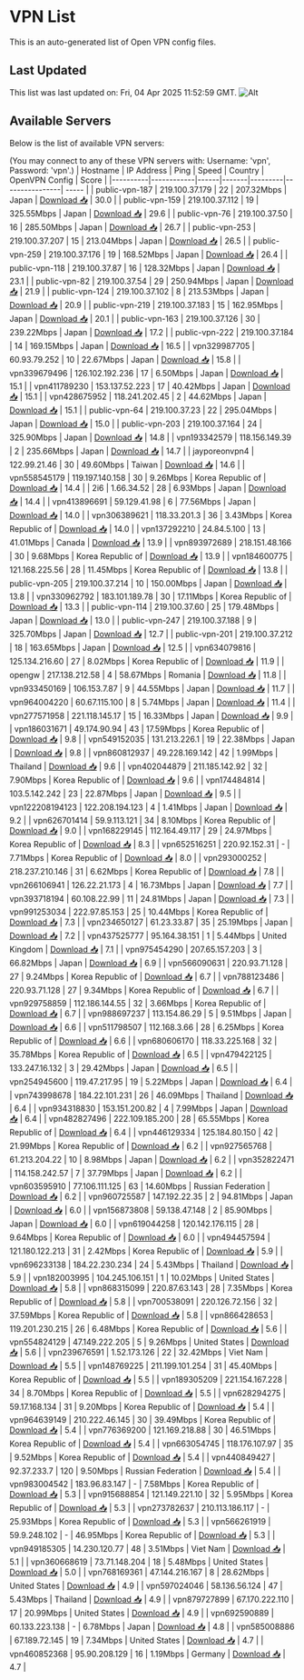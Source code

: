 # VPN List

This is an auto-generated list of Open VPN config files.

## Last Updated

This list was last updated on: Fri, 04 Apr 2025 11:52:59 GMT.
![Alt](https://repobeats.axiom.co/api/embed/186b98318ef1479477931607c1ad7d823f12451f.svg "Repobeats analytics image")

## Available Servers

Below is the list of available VPN servers:

(You may connect to any of these VPN servers with: Username: 'vpn', Password: 'vpn'.)
| Hostname | IP Address | Ping | Speed | Country | OpenVPN Config | Score |
|----------|------------|------|-------|---------|----------------| ----- |
| public-vpn-187 | 219.100.37.179 | 22 | 207.32Mbps | Japan | [Download 📥](./configs/server_0_JP.ovpn) | 30.0 |
| public-vpn-159 | 219.100.37.112 | 19 | 325.55Mbps | Japan | [Download 📥](./configs/server_1_JP.ovpn) | 29.6 |
| public-vpn-76 | 219.100.37.50 | 16 | 285.50Mbps | Japan | [Download 📥](./configs/server_2_JP.ovpn) | 26.7 |
| public-vpn-253 | 219.100.37.207 | 15 | 213.04Mbps | Japan | [Download 📥](./configs/server_3_JP.ovpn) | 26.5 |
| public-vpn-259 | 219.100.37.176 | 19 | 168.52Mbps | Japan | [Download 📥](./configs/server_4_JP.ovpn) | 26.4 |
| public-vpn-118 | 219.100.37.87 | 16 | 128.32Mbps | Japan | [Download 📥](./configs/server_5_JP.ovpn) | 23.1 |
| public-vpn-82 | 219.100.37.54 | 29 | 250.94Mbps | Japan | [Download 📥](./configs/server_6_JP.ovpn) | 21.9 |
| public-vpn-124 | 219.100.37.102 | 8 | 213.53Mbps | Japan | [Download 📥](./configs/server_7_JP.ovpn) | 20.9 |
| public-vpn-219 | 219.100.37.183 | 15 | 162.95Mbps | Japan | [Download 📥](./configs/server_8_JP.ovpn) | 20.1 |
| public-vpn-163 | 219.100.37.126 | 30 | 239.22Mbps | Japan | [Download 📥](./configs/server_9_JP.ovpn) | 17.2 |
| public-vpn-222 | 219.100.37.184 | 14 | 169.15Mbps | Japan | [Download 📥](./configs/server_10_JP.ovpn) | 16.5 |
| vpn329987705 | 60.93.79.252 | 10 | 22.67Mbps | Japan | [Download 📥](./configs/server_11_JP.ovpn) | 15.8 |
| vpn339679496 | 126.102.192.236 | 17 | 6.50Mbps | Japan | [Download 📥](./configs/server_12_JP.ovpn) | 15.1 |
| vpn411789230 | 153.137.52.223 | 17 | 40.42Mbps | Japan | [Download 📥](./configs/server_13_JP.ovpn) | 15.1 |
| vpn428675952 | 118.241.202.45 | 2 | 44.62Mbps | Japan | [Download 📥](./configs/server_14_JP.ovpn) | 15.1 |
| public-vpn-64 | 219.100.37.23 | 22 | 295.04Mbps | Japan | [Download 📥](./configs/server_15_JP.ovpn) | 15.0 |
| public-vpn-203 | 219.100.37.164 | 24 | 325.90Mbps | Japan | [Download 📥](./configs/server_16_JP.ovpn) | 14.8 |
| vpn193342579 | 118.156.149.39 | 2 | 235.66Mbps | Japan | [Download 📥](./configs/server_17_JP.ovpn) | 14.7 |
| jayporeonvpn4 | 122.99.21.46 | 30 | 49.60Mbps | Taiwan | [Download 📥](./configs/server_18_TW.ovpn) | 14.6 |
| vpn558545179 | 119.197.140.158 | 30 | 9.26Mbps | Korea Republic of | [Download 📥](./configs/server_19_KR.ovpn) | 14.4 |
| 2i6 | 1.66.34.52 | 28 | 6.93Mbps | Japan | [Download 📥](./configs/server_20_JP.ovpn) | 14.4 |
| vpn413896691 | 59.129.41.98 | 6 | 77.56Mbps | Japan | [Download 📥](./configs/server_21_JP.ovpn) | 14.0 |
| vpn306389621 | 118.33.201.3 | 36 | 3.43Mbps | Korea Republic of | [Download 📥](./configs/server_22_KR.ovpn) | 14.0 |
| vpn137292210 | 24.84.5.100 | 13 | 41.01Mbps | Canada | [Download 📥](./configs/server_23_CA.ovpn) | 13.9 |
| vpn893972689 | 218.151.48.166 | 30 | 9.68Mbps | Korea Republic of | [Download 📥](./configs/server_24_KR.ovpn) | 13.9 |
| vpn184600775 | 121.168.225.56 | 28 | 11.45Mbps | Korea Republic of | [Download 📥](./configs/server_25_KR.ovpn) | 13.8 |
| public-vpn-205 | 219.100.37.214 | 10 | 150.00Mbps | Japan | [Download 📥](./configs/server_26_JP.ovpn) | 13.8 |
| vpn330962792 | 183.101.189.78 | 30 | 17.11Mbps | Korea Republic of | [Download 📥](./configs/server_27_KR.ovpn) | 13.3 |
| public-vpn-114 | 219.100.37.60 | 25 | 179.48Mbps | Japan | [Download 📥](./configs/server_28_JP.ovpn) | 13.0 |
| public-vpn-247 | 219.100.37.188 | 9 | 325.70Mbps | Japan | [Download 📥](./configs/server_29_JP.ovpn) | 12.7 |
| public-vpn-201 | 219.100.37.212 | 18 | 163.65Mbps | Japan | [Download 📥](./configs/server_30_JP.ovpn) | 12.5 |
| vpn634079816 | 125.134.216.60 | 27 | 8.02Mbps | Korea Republic of | [Download 📥](./configs/server_31_KR.ovpn) | 11.9 |
| opengw | 217.138.212.58 | 4 | 58.67Mbps | Romania | [Download 📥](./configs/server_32_RO.ovpn) | 11.8 |
| vpn933450169 | 106.153.7.87 | 9 | 44.55Mbps | Japan | [Download 📥](./configs/server_33_JP.ovpn) | 11.7 |
| vpn964004220 | 60.67.115.100 | 8 | 5.74Mbps | Japan | [Download 📥](./configs/server_34_JP.ovpn) | 11.4 |
| vpn277571958 | 221.118.145.17 | 15 | 16.33Mbps | Japan | [Download 📥](./configs/server_35_JP.ovpn) | 9.9 |
| vpn186031671 | 49.174.90.94 | 43 | 17.59Mbps | Korea Republic of | [Download 📥](./configs/server_36_KR.ovpn) | 9.8 |
| vpn549152035 | 131.213.226.1 | 19 | 22.38Mbps | Japan | [Download 📥](./configs/server_37_JP.ovpn) | 9.8 |
| vpn860812937 | 49.228.169.142 | 42 | 1.99Mbps | Thailand | [Download 📥](./configs/server_38_TH.ovpn) | 9.6 |
| vpn402044879 | 211.185.142.92 | 32 | 7.90Mbps | Korea Republic of | [Download 📥](./configs/server_39_KR.ovpn) | 9.6 |
| vpn174484814 | 103.5.142.242 | 23 | 22.87Mbps | Japan | [Download 📥](./configs/server_40_JP.ovpn) | 9.5 |
| vpn122208194123 | 122.208.194.123 | 4 | 1.41Mbps | Japan | [Download 📥](./configs/server_41_JP.ovpn) | 9.2 |
| vpn626701414 | 59.9.113.121 | 34 | 8.10Mbps | Korea Republic of | [Download 📥](./configs/server_42_KR.ovpn) | 9.0 |
| vpn168229145 | 112.164.49.117 | 29 | 24.97Mbps | Korea Republic of | [Download 📥](./configs/server_43_KR.ovpn) | 8.3 |
| vpn652516251 | 220.92.152.31 | - | 7.71Mbps | Korea Republic of | [Download 📥](./configs/server_44_KR.ovpn) | 8.0 |
| vpn293000252 | 218.237.210.146 | 31 | 6.62Mbps | Korea Republic of | [Download 📥](./configs/server_45_KR.ovpn) | 7.8 |
| vpn266106941 | 126.22.21.173 | 4 | 16.73Mbps | Japan | [Download 📥](./configs/server_46_JP.ovpn) | 7.7 |
| vpn393718194 | 60.108.22.99 | 11 | 24.81Mbps | Japan | [Download 📥](./configs/server_47_JP.ovpn) | 7.3 |
| vpn991253034 | 222.97.85.153 | 25 | 10.44Mbps | Korea Republic of | [Download 📥](./configs/server_48_KR.ovpn) | 7.3 |
| vpn234650127 | 61.23.33.87 | 35 | 25.19Mbps | Japan | [Download 📥](./configs/server_49_JP.ovpn) | 7.2 |
| vpn437525777 | 95.164.38.151 | 1 | 5.44Mbps | United Kingdom | [Download 📥](./configs/server_50_GB.ovpn) | 7.1 |
| vpn975454290 | 207.65.157.203 | 3 | 66.82Mbps | Japan | [Download 📥](./configs/server_51_JP.ovpn) | 6.9 |
| vpn566090631 | 220.93.71.128 | 27 | 9.24Mbps | Korea Republic of | [Download 📥](./configs/server_52_KR.ovpn) | 6.7 |
| vpn788123486 | 220.93.71.128 | 27 | 9.34Mbps | Korea Republic of | [Download 📥](./configs/server_53_KR.ovpn) | 6.7 |
| vpn929758859 | 112.186.144.55 | 32 | 3.66Mbps | Korea Republic of | [Download 📥](./configs/server_54_KR.ovpn) | 6.7 |
| vpn988697237 | 113.154.86.29 | 5 | 9.51Mbps | Japan | [Download 📥](./configs/server_55_JP.ovpn) | 6.6 |
| vpn511798507 | 112.168.3.66 | 28 | 6.25Mbps | Korea Republic of | [Download 📥](./configs/server_56_KR.ovpn) | 6.6 |
| vpn680606170 | 118.33.225.168 | 32 | 35.78Mbps | Korea Republic of | [Download 📥](./configs/server_57_KR.ovpn) | 6.5 |
| vpn479422125 | 133.247.16.132 | 3 | 29.42Mbps | Japan | [Download 📥](./configs/server_58_JP.ovpn) | 6.5 |
| vpn254945600 | 119.47.217.95 | 19 | 5.22Mbps | Japan | [Download 📥](./configs/server_59_JP.ovpn) | 6.4 |
| vpn743998678 | 184.22.101.231 | 26 | 46.09Mbps | Thailand | [Download 📥](./configs/server_60_TH.ovpn) | 6.4 |
| vpn934318830 | 153.151.200.82 | 4 | 7.99Mbps | Japan | [Download 📥](./configs/server_61_JP.ovpn) | 6.4 |
| vpn482827496 | 222.109.185.200 | 28 | 65.55Mbps | Korea Republic of | [Download 📥](./configs/server_62_KR.ovpn) | 6.4 |
| vpn446129334 | 125.184.80.150 | 42 | 21.99Mbps | Korea Republic of | [Download 📥](./configs/server_63_KR.ovpn) | 6.2 |
| vpn927565768 | 61.213.204.22 | 10 | 8.98Mbps | Japan | [Download 📥](./configs/server_64_JP.ovpn) | 6.2 |
| vpn352822471 | 114.158.242.57 | 7 | 37.79Mbps | Japan | [Download 📥](./configs/server_65_JP.ovpn) | 6.2 |
| vpn603595910 | 77.106.111.125 | 63 | 14.60Mbps | Russian Federation | [Download 📥](./configs/server_66_RU.ovpn) | 6.2 |
| vpn960725587 | 147.192.22.35 | 2 | 94.81Mbps | Japan | [Download 📥](./configs/server_67_JP.ovpn) | 6.0 |
| vpn156873808 | 59.138.47.148 | 2 | 85.90Mbps | Japan | [Download 📥](./configs/server_68_JP.ovpn) | 6.0 |
| vpn619044258 | 120.142.176.115 | 28 | 9.64Mbps | Korea Republic of | [Download 📥](./configs/server_69_KR.ovpn) | 6.0 |
| vpn494457594 | 121.180.122.213 | 31 | 2.42Mbps | Korea Republic of | [Download 📥](./configs/server_70_KR.ovpn) | 5.9 |
| vpn696233138 | 184.22.230.234 | 24 | 5.43Mbps | Thailand | [Download 📥](./configs/server_71_TH.ovpn) | 5.9 |
| vpn182003995 | 104.245.106.151 | 1 | 10.02Mbps | United States | [Download 📥](./configs/server_72_US.ovpn) | 5.8 |
| vpn868315099 | 220.87.63.143 | 28 | 7.35Mbps | Korea Republic of | [Download 📥](./configs/server_73_KR.ovpn) | 5.8 |
| vpn700538091 | 220.126.72.156 | 32 | 37.59Mbps | Korea Republic of | [Download 📥](./configs/server_74_KR.ovpn) | 5.8 |
| vpn866428653 | 119.201.230.215 | 26 | 6.48Mbps | Korea Republic of | [Download 📥](./configs/server_75_KR.ovpn) | 5.6 |
| vpn554824129 | 47.149.222.205 | 5 | 9.26Mbps | United States | [Download 📥](./configs/server_76_US.ovpn) | 5.6 |
| vpn239676591 | 1.52.173.126 | 22 | 32.42Mbps | Viet Nam | [Download 📥](./configs/server_77_VN.ovpn) | 5.5 |
| vpn148769225 | 211.199.101.254 | 31 | 45.40Mbps | Korea Republic of | [Download 📥](./configs/server_78_KR.ovpn) | 5.5 |
| vpn189305209 | 221.154.167.228 | 34 | 8.70Mbps | Korea Republic of | [Download 📥](./configs/server_79_KR.ovpn) | 5.5 |
| vpn628294275 | 59.17.168.134 | 31 | 9.20Mbps | Korea Republic of | [Download 📥](./configs/server_80_KR.ovpn) | 5.4 |
| vpn964639149 | 210.222.46.145 | 30 | 39.49Mbps | Korea Republic of | [Download 📥](./configs/server_81_KR.ovpn) | 5.4 |
| vpn776369200 | 121.169.218.88 | 30 | 46.51Mbps | Korea Republic of | [Download 📥](./configs/server_82_KR.ovpn) | 5.4 |
| vpn663054745 | 118.176.107.97 | 35 | 9.52Mbps | Korea Republic of | [Download 📥](./configs/server_83_KR.ovpn) | 5.4 |
| vpn440849427 | 92.37.233.7 | 120 | 9.50Mbps | Russian Federation | [Download 📥](./configs/server_84_RU.ovpn) | 5.4 |
| vpn983004542 | 183.96.83.147 | - | 7.58Mbps | Korea Republic of | [Download 📥](./configs/server_85_KR.ovpn) | 5.3 |
| vpn915688854 | 121.149.221.10 | 32 | 5.95Mbps | Korea Republic of | [Download 📥](./configs/server_86_KR.ovpn) | 5.3 |
| vpn273782637 | 210.113.186.117 | - | 25.93Mbps | Korea Republic of | [Download 📥](./configs/server_87_KR.ovpn) | 5.3 |
| vpn566261919 | 59.9.248.102 | - | 46.95Mbps | Korea Republic of | [Download 📥](./configs/server_88_KR.ovpn) | 5.3 |
| vpn949185305 | 14.230.120.77 | 48 | 3.51Mbps | Viet Nam | [Download 📥](./configs/server_89_VN.ovpn) | 5.1 |
| vpn360668619 | 73.71.148.204 | 18 | 5.48Mbps | United States | [Download 📥](./configs/server_90_US.ovpn) | 5.0 |
| vpn768169361 | 47.144.216.167 | 8 | 28.62Mbps | United States | [Download 📥](./configs/server_91_US.ovpn) | 4.9 |
| vpn597024046 | 58.136.56.124 | 47 | 5.43Mbps | Thailand | [Download 📥](./configs/server_92_TH.ovpn) | 4.9 |
| vpn879727899 | 67.170.222.110 | 17 | 20.99Mbps | United States | [Download 📥](./configs/server_93_US.ovpn) | 4.9 |
| vpn692590889 | 60.133.223.138 | - | 6.78Mbps | Japan | [Download 📥](./configs/server_94_JP.ovpn) | 4.8 |
| vpn585008886 | 67.189.72.145 | 19 | 7.34Mbps | United States | [Download 📥](./configs/server_95_US.ovpn) | 4.7 |
| vpn460852368 | 95.90.208.129 | 16 | 1.19Mbps | Germany | [Download 📥](./configs/server_96_DE.ovpn) | 4.7 |
